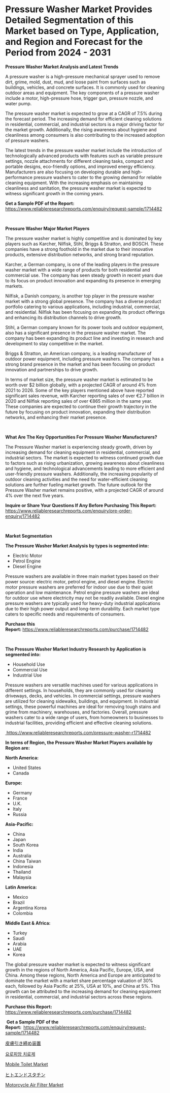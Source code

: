 <p><h1>Pressure Washer Market Provides Detailed Segmentation of this Market based on Type, Application, and Region and Forecast for the Period from 2024 - 2031</h1></p><p><strong>Pressure Washer Market Analysis and Latest Trends</strong></p>
<p><p>A pressure washer is a high-pressure mechanical sprayer used to remove dirt, grime, mold, dust, mud, and loose paint from surfaces such as buildings, vehicles, and concrete surfaces. It is commonly used for cleaning outdoor areas and equipment. The key components of a pressure washer include a motor, high-pressure hose, trigger gun, pressure nozzle, and water pump.</p><p>The pressure washer market is expected to grow at a CAGR of 7.5% during the forecast period. The increasing demand for efficient cleaning solutions in residential, commercial, and industrial sectors is a major driving factor for the market growth. Additionally, the rising awareness about hygiene and cleanliness among consumers is also contributing to the increased adoption of pressure washers. </p><p>The latest trends in the pressure washer market include the introduction of technologically advanced products with features such as variable pressure settings, nozzle attachments for different cleaning tasks, compact and portable designs, eco-friendly options, and improved energy efficiency. Manufacturers are also focusing on developing durable and high-performance pressure washers to cater to the growing demand for reliable cleaning equipment. With the increasing emphasis on maintaining cleanliness and sanitation, the pressure washer market is expected to witness significant growth in the coming years.</p></p>
<p><strong>Get a Sample PDF of the Report:&nbsp;</strong> <a href="https://www.reliableresearchreports.com/enquiry/request-sample/1714482">https://www.reliableresearchreports.com/enquiry/request-sample/1714482</a></p>
<p>&nbsp;</p>
<p><strong>Pressure Washer Major Market Players</strong></p>
<p><p>The pressure washer market is highly competitive and is dominated by key players such as Karcher, Nilfisk, Stihl, Briggs & Stratton, and BOSCH. These companies have a strong foothold in the market due to their innovative products, extensive distribution networks, and strong brand reputation.</p><p>Karcher, a German company, is one of the leading players in the pressure washer market with a wide range of products for both residential and commercial use. The company has seen steady growth in recent years due to its focus on product innovation and expanding its presence in emerging markets.</p><p>Nilfisk, a Danish company, is another top player in the pressure washer market with a strong global presence. The company has a diverse product portfolio catering to various applications, including industrial, commercial, and residential. Nilfisk has been focusing on expanding its product offerings and enhancing its distribution channels to drive growth.</p><p>Stihl, a German company known for its power tools and outdoor equipment, also has a significant presence in the pressure washer market. The company has been expanding its product line and investing in research and development to stay competitive in the market.</p><p>Briggs & Stratton, an American company, is a leading manufacturer of outdoor power equipment, including pressure washers. The company has a strong brand presence in the market and has been focusing on product innovation and partnerships to drive growth.</p><p>In terms of market size, the pressure washer market is estimated to be worth over $2 billion globally, with a projected CAGR of around 4% from 2021 to 2026. Some of the key players mentioned above have reported significant sales revenue, with Karcher reporting sales of over €2.7 billion in 2020 and Nilfisk reporting sales of over €865 million in the same year. These companies are expected to continue their growth trajectory in the future by focusing on product innovation, expanding their distribution networks, and enhancing their market presence.</p></p>
<p>&nbsp;</p>
<p><strong>What Are The Key Opportunities For Pressure Washer Manufacturers?</strong></p>
<p><p>The Pressure Washer market is experiencing steady growth, driven by increasing demand for cleaning equipment in residential, commercial, and industrial sectors. The market is expected to witness continued growth due to factors such as rising urbanization, growing awareness about cleanliness and hygiene, and technological advancements leading to more efficient and user-friendly pressure washers. Additionally, the increasing popularity of outdoor cleaning activities and the need for water-efficient cleaning solutions are further fueling market growth. The future outlook for the Pressure Washer market remains positive, with a projected CAGR of around 4% over the next five years.</p></p>
<p><strong>Inquire or Share Your Questions If Any Before Purchasing This Report:</strong> <a href="https://www.reliableresearchreports.com/enquiry/pre-order-enquiry/1714482">https://www.reliableresearchreports.com/enquiry/pre-order-enquiry/1714482</a></p>
<p>&nbsp;</p>
<p><strong>Market Segmentation</strong></p>
<p><strong>The Pressure Washer Market Analysis by types is segmented into:</strong></p>
<p><ul><li>Electric Motor</li><li>Petrol Engine</li><li>Diesel Engine</li></ul></p>
<p><p>Pressure washers are available in three main market types based on their power source: electric motor, petrol engine, and diesel engine. Electric motor pressure washers are preferred for indoor use due to their quiet operation and low maintenance. Petrol engine pressure washers are ideal for outdoor use where electricity may not be readily available. Diesel engine pressure washers are typically used for heavy-duty industrial applications due to their high power output and long-term durability. Each market type caters to specific needs and requirements of consumers.</p></p>
<p><strong>Purchase this Report:&nbsp;</strong><a href="https://www.reliableresearchreports.com/purchase/1714482">https://www.reliableresearchreports.com/purchase/1714482</a></p>
<p>&nbsp;</p>
<p><strong>The Pressure Washer Market Industry Research by Application is segmented into:</strong></p>
<p><ul><li>Household Use</li><li>Commercial Use</li><li>Industrial Use</li></ul></p>
<p><p>Pressure washers are versatile machines used for various applications in different settings. In households, they are commonly used for cleaning driveways, decks, and vehicles. In commercial settings, pressure washers are utilized for cleaning sidewalks, buildings, and equipment. In industrial settings, these powerful machines are ideal for removing tough stains and grime from machinery, warehouses, and factories. Overall, pressure washers cater to a wide range of users, from homeowners to businesses to industrial facilities, providing efficient and effective cleaning solutions.</p></p>
<p><a href="https://www.reliableresearchreports.com/pressure-washer-r1714482">&nbsp;https://www.reliableresearchreports.com/pressure-washer-r1714482</a></p>
<p><strong>In terms of Region, the Pressure Washer Market Players available by Region are:</strong></p>
<p>
    <p> <strong> North America: </strong>
        <ul>
            <li>United States</li>
            <li>Canada</li>
        </ul>
        </p> 
    <p> <strong> Europe: </strong>
        <ul>
            <li>Germany</li>
            <li>France</li>
            <li>U.K.</li>
            <li>Italy</li>
            <li>Russia</li>
        </ul>
        </p> 
    <p> <strong> Asia-Pacific: </strong>
        <ul>
            <li>China</li>
            <li>Japan</li>
            <li>South Korea</li>
            <li>India</li>
            <li>Australia</li>
            <li>China Taiwan</li>
            <li>Indonesia</li>
            <li>Thailand</li>
            <li>Malaysia</li>
        </ul>
        </p> 
    <p> <strong> Latin America: </strong>
        <ul>
            <li>Mexico</li>
            <li>Brazil</li>
            <li>Argentina Korea</li>
            <li>Colombia</li>
        </ul>
        </p> 
    <p> <strong> Middle East & Africa: </strong>
        <ul>
            <li>Turkey</li>
            <li>Saudi</li>
            <li>Arabia</li>
            <li>UAE</li>
            <li>Korea</li>
        </ul>
    </p>
    </p>
<p><p>The global pressure washer market is expected to witness significant growth in the regions of North America, Asia Pacific, Europe, USA, and China. Among these regions, North America and Europe are anticipated to dominate the market with a market share percentage valuation of 30% each, followed by Asia Pacific at 25%, USA at 10%, and China at 5%. This growth can be attributed to the increasing demand for cleaning equipment in residential, commercial, and industrial sectors across these regions.</p></p>
<p><strong>Purchase this Report: </strong><a href="https://www.reliableresearchreports.com/purchase/1714482">https://www.reliableresearchreports.com/purchase/1714482</a></p>
<p>&nbsp;<strong>Get a Sample PDF of the Report:&nbsp;&nbsp;</strong><a href="https://www.reliableresearchreports.com/enquiry/request-sample/1714482">https://www.reliableresearchreports.com/enquiry/request-sample/1714482</a></p>
<p><strong></strong></p>
<p><p><a href="https://github.com/EstaSprer20231/Market-Research-Report-List-1/blob/main/613133029325.md">皮膚引き締め装置</a></p><p><a href="https://medium.com/@kennayundt/%EC%9A%B0%EB%A1%9C%ED%85%8C%EB%A6%AC%EC%96%BC-%EC%95%94-%EC%95%BD%EB%AC%BC-%EC%8B%9C%EC%9E%A5-%EC%9C%A0%ED%98%95-%EC%9D%91%EC%9A%A9-%EB%B0%8F-%EC%A7%80%EB%A6%AC%EB%B3%84-%EC%A2%85%ED%95%A9-%ED%8F%89%EA%B0%80-51cee31658cc">요로피암 치료제</a></p><p><a href="https://github.com/eeaveuhhh/Market-Research-Report-List-2/blob/main/mobile-toilet-market.md">Mobile Toilet Market</a></p><p><a href="https://github.com/vlcostes/Market-Research-Report-List-1/blob/main/844930229323.md">ヒトエンドスタチン</a></p><p><a href="https://github.com/brentleyjimmiealvaradoz4l1rea/Market-Research-Report-List-2/blob/main/motorcycle-air-filter-market.md">Motorcycle Air Filter Market</a></p></p>